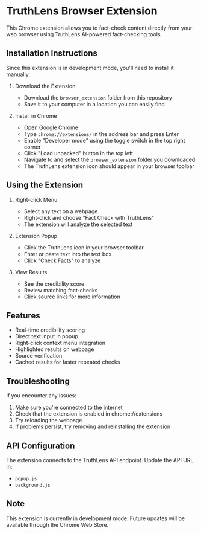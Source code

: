 # TruthLens Browser Extension

This Chrome extension allows you to fact-check content directly from your web browser using TruthLens AI-powered fact-checking tools.

## Installation Instructions

Since this extension is in development mode, you'll need to install it manually:

1. Download the Extension
   - Download the `browser_extension` folder from this repository
   - Save it to your computer in a location you can easily find

2. Install in Chrome
   - Open Google Chrome
   - Type `chrome://extensions/` in the address bar and press Enter
   - Enable "Developer mode" using the toggle switch in the top right corner
   - Click "Load unpacked" button in the top left
   - Navigate to and select the `browser_extension` folder you downloaded
   - The TruthLens extension icon should appear in your browser toolbar

## Using the Extension

1. Right-click Menu
   - Select any text on a webpage
   - Right-click and choose "Fact Check with TruthLens"
   - The extension will analyze the selected text

2. Extension Popup
   - Click the TruthLens icon in your browser toolbar
   - Enter or paste text into the text box
   - Click "Check Facts" to analyze

3. View Results
   - See the credibility score
   - Review matching fact-checks
   - Click source links for more information

## Features

- Real-time credibility scoring
- Direct text input in popup
- Right-click context menu integration
- Highlighted results on webpage
- Source verification
- Cached results for faster repeated checks

## Troubleshooting

If you encounter any issues:
1. Make sure you're connected to the internet
2. Check that the extension is enabled in chrome://extensions
3. Try reloading the webpage
4. If problems persist, try removing and reinstalling the extension

## API Configuration
The extension connects to the TruthLens API endpoint. Update the API URL in:
- `popup.js`
- `background.js`

## Note

This extension is currently in development mode. Future updates will be available through the Chrome Web Store.
